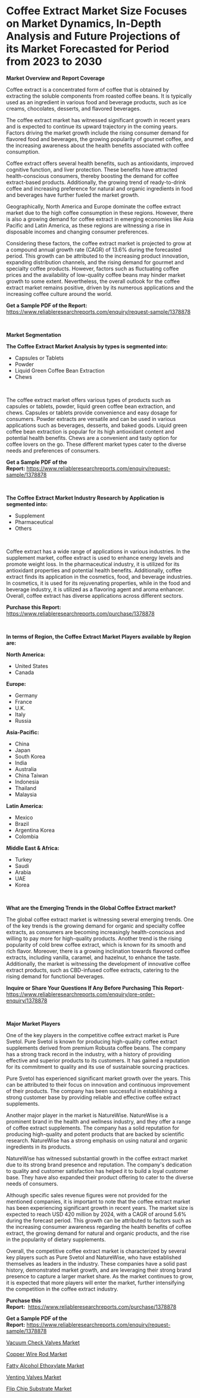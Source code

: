 <p><h1>Coffee Extract Market Size Focuses on Market Dynamics, In-Depth Analysis and Future Projections of its Market Forecasted for Period from 2023 to 2030</h1></p><p><strong>Market Overview and Report Coverage</strong></p>
<p><p>Coffee extract is a concentrated form of coffee that is obtained by extracting the soluble components from roasted coffee beans. It is typically used as an ingredient in various food and beverage products, such as ice creams, chocolates, desserts, and flavored beverages.</p><p>The coffee extract market has witnessed significant growth in recent years and is expected to continue its upward trajectory in the coming years. Factors driving the market growth include the rising consumer demand for flavored food and beverages, the growing popularity of gourmet coffee, and the increasing awareness about the health benefits associated with coffee consumption.</p><p>Coffee extract offers several health benefits, such as antioxidants, improved cognitive function, and liver protection. These benefits have attracted health-conscious consumers, thereby boosting the demand for coffee extract-based products. Additionally, the growing trend of ready-to-drink coffee and increasing preference for natural and organic ingredients in food and beverages have further fueled the market growth.</p><p>Geographically, North America and Europe dominate the coffee extract market due to the high coffee consumption in these regions. However, there is also a growing demand for coffee extract in emerging economies like Asia Pacific and Latin America, as these regions are witnessing a rise in disposable incomes and changing consumer preferences.</p><p>Considering these factors, the coffee extract market is projected to grow at a compound annual growth rate (CAGR) of 13.6% during the forecasted period. This growth can be attributed to the increasing product innovation, expanding distribution channels, and the rising demand for gourmet and specialty coffee products. However, factors such as fluctuating coffee prices and the availability of low-quality coffee beans may hinder market growth to some extent. Nevertheless, the overall outlook for the coffee extract market remains positive, driven by its numerous applications and the increasing coffee culture around the world.</p></p>
<p><strong>Get a Sample PDF of the Report:</strong> <a href="https://www.reliableresearchreports.com/enquiry/request-sample/1378878">https://www.reliableresearchreports.com/enquiry/request-sample/1378878</a></p>
<p>&nbsp;</p>
<p><strong>Market Segmentation</strong></p>
<p><strong>The Coffee Extract Market Analysis by types is segmented into:</strong></p>
<p><ul><li>Capsules or Tablets</li><li>Powder</li><li>Liquid Green Coffee Bean Extraction</li><li>Chews</li></ul></p>
<p>&nbsp;</p>
<p><p>The coffee extract market offers various types of products such as capsules or tablets, powder, liquid green coffee bean extraction, and chews. Capsules or tablets provide convenience and easy dosage for consumers. Powder extracts are versatile and can be used in various applications such as beverages, desserts, and baked goods. Liquid green coffee bean extraction is popular for its high antioxidant content and potential health benefits. Chews are a convenient and tasty option for coffee lovers on the go. These different market types cater to the diverse needs and preferences of consumers.</p></p>
<p><strong>Get a Sample PDF of the Report:</strong>&nbsp;<a href="https://www.reliableresearchreports.com/enquiry/request-sample/1378878">https://www.reliableresearchreports.com/enquiry/request-sample/1378878</a></p>
<p>&nbsp;</p>
<p><strong>The Coffee Extract Market Industry Research by Application is segmented into:</strong></p>
<p><ul><li>Supplement</li><li>Pharmaceutical</li><li>Others</li></ul></p>
<p>&nbsp;</p>
<p><p>Coffee extract has a wide range of applications in various industries. In the supplement market, coffee extract is used to enhance energy levels and promote weight loss. In the pharmaceutical industry, it is utilized for its antioxidant properties and potential health benefits. Additionally, coffee extract finds its application in the cosmetics, food, and beverage industries. In cosmetics, it is used for its rejuvenating properties, while in the food and beverage industry, it is utilized as a flavoring agent and aroma enhancer. Overall, coffee extract has diverse applications across different sectors.</p></p>
<p><strong>Purchase this Report:</strong>&nbsp; <a href="https://www.reliableresearchreports.com/purchase/1378878">https://www.reliableresearchreports.com/purchase/1378878</a></p>
<p>&nbsp;</p>
<p><strong>In terms of Region, the Coffee Extract Market Players available by Region are:</strong></p>
<p>
    <p> <strong> North America: </strong>
        <ul>
            <li>United States</li>
            <li>Canada</li>
        </ul>
        </p> 
    <p> <strong> Europe: </strong>
        <ul>
            <li>Germany</li>
            <li>France</li>
            <li>U.K.</li>
            <li>Italy</li>
            <li>Russia</li>
        </ul>
        </p> 
    <p> <strong> Asia-Pacific: </strong>
        <ul>
            <li>China</li>
            <li>Japan</li>
            <li>South Korea</li>
            <li>India</li>
            <li>Australia</li>
            <li>China Taiwan</li>
            <li>Indonesia</li>
            <li>Thailand</li>
            <li>Malaysia</li>
        </ul>
        </p> 
    <p> <strong> Latin America: </strong>
        <ul>
            <li>Mexico</li>
            <li>Brazil</li>
            <li>Argentina Korea</li>
            <li>Colombia</li>
        </ul>
        </p> 
    <p> <strong> Middle East & Africa: </strong>
        <ul>
            <li>Turkey</li>
            <li>Saudi</li>
            <li>Arabia</li>
            <li>UAE</li>
            <li>Korea</li>
        </ul>
    </p>
    </p>
<p>&nbsp;</p>
<p><strong>What are the Emerging Trends in the Global Coffee Extract market?</strong></p>
<p><p>The global coffee extract market is witnessing several emerging trends. One of the key trends is the growing demand for organic and specialty coffee extracts, as consumers are becoming increasingly health-conscious and willing to pay more for high-quality products. Another trend is the rising popularity of cold brew coffee extract, which is known for its smooth and rich flavor. Moreover, there is a growing inclination towards flavored coffee extracts, including vanilla, caramel, and hazelnut, to enhance the taste. Additionally, the market is witnessing the development of innovative coffee extract products, such as CBD-infused coffee extracts, catering to the rising demand for functional beverages.</p></p>
<p><strong>Inquire or Share Your Questions If Any Before Purchasing This Report</strong>- <a href="https://www.reliableresearchreports.com/enquiry/pre-order-enquiry/1378878">https://www.reliableresearchreports.com/enquiry/pre-order-enquiry/1378878</a></p>
<p>&nbsp;</p>
<p><strong>Major Market Players</strong></p>
<p><p>One of the key players in the competitive coffee extract market is Pure Svetol. Pure Svetol is known for producing high-quality coffee extract supplements derived from premium Robusta coffee beans. The company has a strong track record in the industry, with a history of providing effective and superior products to its customers. It has gained a reputation for its commitment to quality and its use of sustainable sourcing practices.</p><p>Pure Svetol has experienced significant market growth over the years. This can be attributed to their focus on innovation and continuous improvement of their products. The company has been successful in establishing a strong customer base by providing reliable and effective coffee extract supplements.</p><p>Another major player in the market is NatureWise. NatureWise is a prominent brand in the health and wellness industry, and they offer a range of coffee extract supplements. The company has a solid reputation for producing high-quality and potent products that are backed by scientific research. NatureWise has a strong emphasis on using natural and organic ingredients in its products.</p><p>NatureWise has witnessed substantial growth in the coffee extract market due to its strong brand presence and reputation. The company's dedication to quality and customer satisfaction has helped it to build a loyal customer base. They have also expanded their product offering to cater to the diverse needs of consumers.</p><p>Although specific sales revenue figures were not provided for the mentioned companies, it is important to note that the coffee extract market has been experiencing significant growth in recent years. The market size is expected to reach USD 420 million by 2024, with a CAGR of around 5.6% during the forecast period. This growth can be attributed to factors such as the increasing consumer awareness regarding the health benefits of coffee extract, the growing demand for natural and organic products, and the rise in the popularity of dietary supplements.</p><p>Overall, the competitive coffee extract market is characterized by several key players such as Pure Svetol and NatureWise, who have established themselves as leaders in the industry. These companies have a solid past history, demonstrated market growth, and are leveraging their strong brand presence to capture a larger market share. As the market continues to grow, it is expected that more players will enter the market, further intensifying the competition in the coffee extract industry.</p></p>
<p><strong>Purchase this Report:</strong>&nbsp;&nbsp;<a href="https://www.reliableresearchreports.com/purchase/1378878">https://www.reliableresearchreports.com/purchase/1378878</a></p>
<p></p>
<p><strong>Get a Sample PDF of the Report:</strong>&nbsp;<a href="https://www.reliableresearchreports.com/enquiry/request-sample/1378878">https://www.reliableresearchreports.com/enquiry/request-sample/1378878</a></p>
<p><p><a href="https://medium.com/@briaabshire64/vacuum-check-valves-market-size-and-market-trends-complete-industry-overview-2023-to-2030-19215e269916">Vacuum Check Valves Market</a></p><p><a href="https://github.com/amonskiyk/Market-Research-Report-List-1/blob/main/copper-wire-rod-market.md">Copper Wire Rod Market</a></p><p><a href="https://github.com/JameTravis/Market-Research-Report-List-2/blob/main/fatty-alcohol-ethoxylate-market.md">Fatty Alcohol Ethoxylate Market</a></p><p><a href="https://medium.com/@dougschmidt645/venting-valves-market-size-market-outlook-and-market-forecast-2023-to-2030-4ddd69a5bb79">Venting Valves Market</a></p><p><a href="https://medium.com/@justicelang2023/flip-chip-substrate-market-comprehensive-assessment-by-type-application-and-geography-8a9f56ed7828">Flip Chip Substrate Market</a></p></p>